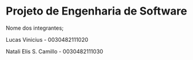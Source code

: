 # Projeto de Engenharia de Software

Nome dos integrantes; 

Lucas Vinicius - 0030482111020



Natali Elis S. Camillo - 0030482111030
